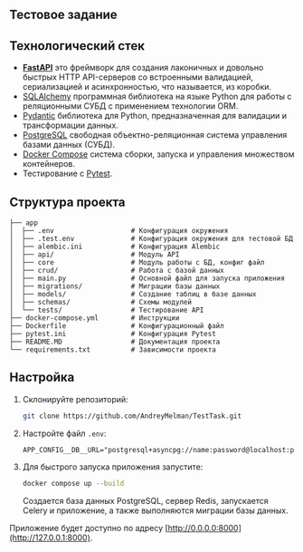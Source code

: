 ##  Тестовое задание


## Технологический стек
- [**FastAPI**](https://fastapi.tiangolo.com) это фреймворк для создания лаконичных и довольно быстрых HTTP API-серверов со встроенными валидацией, сериализацией и асинхронностью,
что называется, из коробки.
- [SQLAlchemy](https://www.sqlalchemy.org/) программная библиотека на языке Python для работы с реляционными СУБД с применением технологии ORM.
- [Pydantic](https://docs.pydantic.dev) библиотека для Python, предназначенная для валидации и трансформации данных.
- [PostgreSQL](https://www.postgresql.org) свободная объектно-реляционная система управления базами данных (СУБД).
- [Docker Compose](https://www.docker.com) система сборки, запуска и управления множеством контейнеров.
- Тестирование с [Pytest](https://pytest.org).




## Структура проекта
```
├── app
│  ├── .env                   # Конфигурация окружения
│  ├── .test.env              # Конфигурация окружения для тестовой БД
│  ├── alembic.ini            # Конфигурация Alembic
│  ├── api/                   # Модуль API
│  ├── core                   # Модуль работы с БД, конфиг файл
│  ├── crud/                  # Работа с базой данных
│  ├── main.py                # Основной файл для запуска приложения
│  ├── migrations/            # Миграции базы данных
│  ├── models/                # Создание таблиц в базе данных
│  ├── schemas/               # Схемы модулей
│  └── tests/                 # Тестирование API
├── docker-compose.yml        # Инструкции
├── Dockerfile                # Конфигурационный файл
├── pytest.ini                # Конфигурация Pytest
├── README.MD                 # Документация проекта
└── requirements.txt          # Зависимости проекта
```

## Настройка

1. Склонируйте репозиторий:

   ```bash
   git clone https://github.com/AndreyMelman/TestTask.git
   ```

2. Настройте файл `.env`:

   ```env
   APP_CONFIG__DB__URL="postgresql+asyncpg://name:password@localhost:port/database"
   
   ```

3. Для быстрого запуска приложения запустите:

   ```bash
   docker compose up --build
   ```
   Создается база данных PostgreSQL, сервер Redis, запускается Celery и приложение, а 
   также выполняются миграции базы данных.

Приложение будет доступно по адресу [http://0.0.0.0:8000](http://127.0.0.1:8000).
